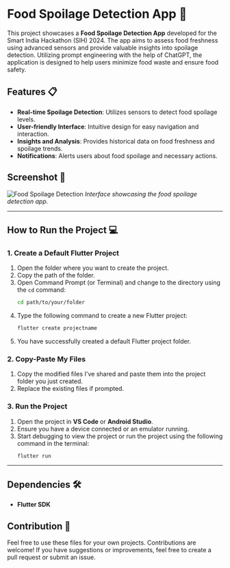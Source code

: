 # Food Spoilage Detection App 🍏

This project showcases a **Food Spoilage Detection App** developed for the Smart India Hackathon (SIH) 2024. The app aims to assess food freshness using advanced sensors and provide valuable insights into spoilage detection. Utilizing prompt engineering with the help of ChatGPT, the application is designed to help users minimize food waste and ensure food safety.

## Features 📋

- **Real-time Spoilage Detection**: Utilizes sensors to detect food spoilage levels.
- **User-friendly Interface**: Intuitive design for easy navigation and interaction.
- **Insights and Analysis**: Provides historical data on food freshness and spoilage trends.
- **Notifications**: Alerts users about food spoilage and necessary actions.

## Screenshot 📸

![Food Spoilage Detection]([https://github.com/gvsrgh/Food-Spoilage-Detection-app-using-Flutter](https://github.com/gvsrgh/Food-Spoilage-Detection-app-using-Flutter/blob/main/Output.jpeg))
*Interface showcasing the food spoilage detection app.*

---

## How to Run the Project 💻

### 1. Create a Default Flutter Project

1. Open the folder where you want to create the project.
2. Copy the path of the folder.
3. Open Command Prompt (or Terminal) and change to the directory using the `cd` command:
   ```bash
   cd path/to/your/folder
   ```
4. Type the following command to create a new Flutter project:
   ```bash
   flutter create projectname
   ```
5. You have successfully created a default Flutter project folder.

### 2. Copy-Paste My Files

1. Copy the modified files I've shared and paste them into the project folder you just created. 
2. Replace the existing files if prompted.

### 3. Run the Project

1. Open the project in **VS Code** or **Android Studio**.
2. Ensure you have a device connected or an emulator running.
3. Start debugging to view the project or run the project using the following command in the terminal:
   ```bash
   flutter run
   ```

---

## Dependencies 🛠️

- **Flutter SDK**

## Contribution 🤝

Feel free to use these files for your own projects. Contributions are welcome! If you have suggestions or improvements, feel free to create a pull request or submit an issue.
